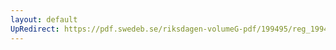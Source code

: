```yaml
---
layout: default
UpRedirect: https://pdf.swedeb.se/riksdagen-volumeG-pdf/199495/reg_199495/reg_199495_0068.pdf
---
```

